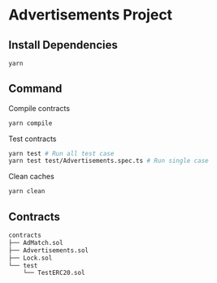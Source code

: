 # Advertisements Project

## Install Dependencies

```sh
yarn
```

## Command

Compile contracts

```sh
yarn compile
```

Test contracts
```sh
yarn test # Run all test case
yarn test test/Advertisements.spec.ts # Run single case
```

Clean caches
```sh
yarn clean
```

## Contracts

```sh
contracts
├── AdMatch.sol
├── Advertisements.sol
├── Lock.sol
└── test
    └── TestERC20.sol
```
